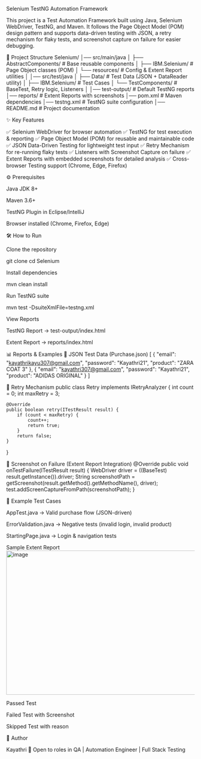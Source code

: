 Selenium TestNG Automation Framework

This project is a Test Automation Framework built using Java, Selenium WebDriver, TestNG, and Maven.
It follows the Page Object Model (POM) design pattern and supports data-driven testing with JSON, a retry mechanism for flaky tests, and screenshot capture on failure for easier debugging.

📂 Project Structure
Selenium/
│── src/main/java
│   ├── AbstractComponents/       # Base reusable components
│   ├── IBM.Selenium/             # Page Object classes (POM)
│   └── resources/                # Config & Extent Report utilities
│
│── src/test/java
│   ├── Data/                     # Test Data (JSON + DataReader utility)
│   ├── IBM.Selenium/             # Test Cases
│   └── TestComponents/           # BaseTest, Retry logic, Listeners
│
│── test-output/                  # Default TestNG reports
│── reports/                      # Extent Reports with screenshots
│── pom.xml                       # Maven dependencies
│── testng.xml                    # TestNG suite configuration
│── README.md                     # Project documentation

✨ Key Features

✅ Selenium WebDriver for browser automation
✅ TestNG for test execution & reporting
✅ Page Object Model (POM) for reusable and maintainable code
✅ JSON Data-Driven Testing for lightweight test input
✅ Retry Mechanism for re-running flaky tests
✅ Listeners with Screenshot Capture on failure
✅ Extent Reports with embedded screenshots for detailed analysis
✅ Cross-browser Testing support (Chrome, Edge, Firefox)

⚙️ Prerequisites

Java JDK 8+

Maven 3.6+

TestNG Plugin in Eclipse/IntelliJ

Browser installed (Chrome, Firefox, Edge)

🛠️ How to Run

Clone the repository

git clone <your-repo-url>
cd Selenium


Install dependencies

mvn clean install


Run TestNG suite

mvn test -DsuiteXmlFile=testng.xml


View Reports

TestNG Report → test-output/index.html

Extent Report → reports/index.html

📊 Reports & Examples
🔹 JSON Test Data (Purchase.json)
[
  {
    "email": "kayathrikayu307@gmail.com",
    "password": "Kayathri21",
    "product": "ZARA COAT 3"
  },
  {
    "email": "kayathri307@gmail.com",
    "password": "Kayathri21",
    "product": "ADIDAS ORIGINAL"
  }
]

🔹 Retry Mechanism
public class Retry implements IRetryAnalyzer {
    int count = 0;
    int maxRetry = 3;

    @Override
    public boolean retry(ITestResult result) {
        if (count < maxRetry) {
            count++;
            return true;
        }
        return false;
    }
}

🔹 Screenshot on Failure (Extent Report Integration)
@Override
public void onTestFailure(ITestResult result) {
    WebDriver driver = ((BaseTest) result.getInstance()).driver;
    String screenshotPath = getScreenshot(result.getMethod().getMethodName(), driver);
    test.addScreenCaptureFromPath(screenshotPath);
}

📝 Example Test Cases

AppTest.java → Valid purchase flow (JSON-driven)

ErrorValidation.java → Negative tests (invalid login, invalid product)

StartingPage.java → Login & navigation tests

Sample Extent Report
<img width="959" height="385" alt="image" src="https://github.com/user-attachments/assets/5f56e272-088e-47ec-baf1-9c5d7e005258" />


Passed Test

Failed Test with Screenshot

Skipped Test with reason

👤 Author

Kayathri
💼 Open to roles in QA | Automation Engineer | Full Stack Testing
